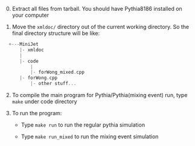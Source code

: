 0. Extract all files from tarball. You should have Pythia8186 installed on your computer

1. Move the `xmldoc/` directory out of the current working directory. So the final directory structure will be like:
 
```c++
  +---MiniJet
      |- xmldoc
      |
      |- code
          |
          |- forWong_mixed.cpp 
	  |- forWong.cpp
          |- other stuff...
```

2. To compile the main program for Pythia/Pythia(mixing event) run, type `make` under code directory

3. To run the program:
       
     * Type `make run` to run the regular pythia simulation

     * Type `make run_mixed` to run the mixing event simulation
